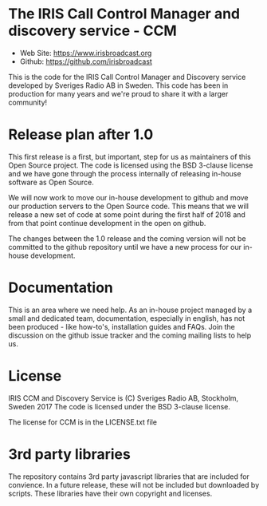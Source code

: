 The IRIS Call Control Manager and discovery service - CCM
=========================================================

* Web Site: https://www.irisbroadcast.org
* Github: https://github.com/irisbroadcast

This is the code for the IRIS Call Control Manager and Discovery
service developed by Sveriges Radio AB in Sweden. This code has
been in production for many years and we're proud to share it
with a larger community!

Release plan after 1.0
======================

This first release is a first, but important, step for us as
maintainers of this Open Source project. The code is licensed
using the BSD 3-clause license and we have gone through the process
internally of releasing in-house software as Open Source.

We will now work to move our in-house development to github
and move our production servers to the Open Source code. This
means that we will release a new set of code at some point
during the first half of 2018 and from that point continue
development in the open on github.

The changes between the 1.0 release and the coming version will
not be committed to the github repository until we have a new
process for our in-house development.

Documentation
=============
This is an area where we need help. As an in-house project
managed by a small and dedicated team, documentation, especially
in english, has not been produced - like how-to's, installation
guides and FAQs. Join the discussion on the github issue tracker
and the coming mailing lists to help us. 

License
=======

IRIS CCM and Discovery Service is (C) Sveriges Radio AB, Stockholm, Sweden 2017
The code is licensed under the BSD 3-clause license.

The license for CCM is in the LICENSE.txt file

3rd party libraries
===================
The repository contains 3rd party javascript libraries that are included
for convience. In a future release, these will not be included
but downloaded by scripts. These libraries have their own
copyright and licenses.


